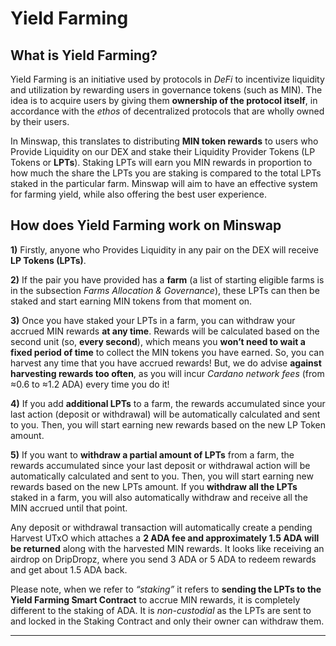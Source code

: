# Yield Farming

## What is Yield Farming?

Yield Farming is an initiative used by protocols in _DeFi_ to incentivize liquidity and utilization by rewarding users in governance tokens (such as MIN). The idea is to acquire users by giving them **ownership of the protocol itself**, in accordance with the _ethos_ of decentralized protocols that are wholly owned by their users.

In Minswap, this translates to distributing **MIN token rewards** to users who Provide Liquidity on our DEX and stake their Liquidity Provider Tokens (LP Tokens or **LPTs**). Staking LPTs will earn you MIN rewards in proportion to how much the share the LPTs you are staking is compared to the total LPTs staked in the particular farm. Minswap will aim to have an effective system for farming yield, while also offering the best user experience.

## **How does Yield Farming work on Minswap**

**1)** Firstly, anyone who Provides Liquidity in any pair on the DEX will receive **LP Tokens (LPTs)**.&#x20;

**2)** If the pair you have provided has a **farm** (a list of starting eligible farms is in the subsection _Farms Allocation & Governance_), these LPTs can then be staked and start earning MIN tokens from that moment on.&#x20;

**3)** Once you have staked your LPTs in a farm, you can withdraw your accrued MIN rewards **at any time**. Rewards will be calculated based on the second unit (so, **every second**), which means you **won’t need to wait a fixed period of time** to collect the MIN tokens you have earned. So, you can harvest any time that you have accrued rewards! But, we do advise **against harvesting rewards too often**, as you will incur _Cardano network fees_ (from ≈0.6 to ≈1.2 ADA) every time you do it!

**4)** If you add **additional LPTs** to a farm, the rewards accumulated since your last action (deposit or withdrawal) will be automatically calculated and sent to you. Then, you will start earning new rewards based on the new LP Token amount.

**5)** If you want to **withdraw a partial amount of LPTs** from a farm, the rewards accumulated since your last deposit or withdrawal action will be automatically calculated and sent to you. Then, you will start earning new rewards based on the new LPTs amount. If you **withdraw all the LPTs** staked in a farm, you will also automatically withdraw and receive all the MIN accrued until that point.

Any deposit or withdrawal transaction will automatically create a pending Harvest UTxO which attaches a **2 ADA fee and approximately 1.5 ADA will be returned** along with the harvested MIN rewards. It looks like receiving an airdrop on DripDropz, where you send 3 ADA or 5 ADA to redeem rewards and get about 1.5 ADA back.

Please note, when we refer to _“staking”_ it refers to **sending the LPTs to the Yield Farming Smart Contract** to accrue MIN rewards, it is completely different to the staking of ADA. It is _non-custodial_ as the LPTs are sent to and locked in the Staking Contract and only their owner can withdraw them.

****
